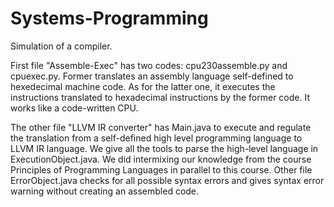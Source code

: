 # Systems-Programming
Simulation of a compiler.

First file "Assemble-Exec" has two codes: cpu230assemble.py and cpuexec.py. Former translates an assembly language self-defined to hexedecimal machine code. As for the latter one,
it executes the instructions translated to hexadecimal instructions by the former code. It works like a code-written CPU.

The other file "LLVM IR converter" has Main.java to execute and regulate the translation from a self-defined high level programming language to LLVM IR language. We give 
all the tools to parse the high-level language in ExecutionObject.java. We did intermixing our knowledge from the course Principles of Programming Languages in parallel 
to this course. Other file ErrorObject.java checks for all possible syntax errors and gives syntax error warning without creating an assembled code.
